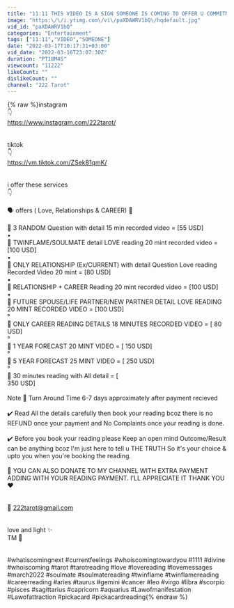 ```yaml
---
title: "11:11 THIS VIDEO IS A SIGN SOMEONE IS COMING TO OFFER U COMMITMENT & MARRIAGE 👫❤️ TIMELESS"
image: "https:\/\/i.ytimg.com\/vi\/paXDAWRV1bQ\/hqdefault.jpg"
vid_id: "paXDAWRV1bQ"
categories: "Entertainment"
tags: ["11:11","VIDEO","SOMEONE"]
date: "2022-03-17T10:17:31+03:00"
vid_date: "2022-03-16T23:07:30Z"
duration: "PT18M4S"
viewcount: "11222"
likeCount: ""
dislikeCount: ""
channel: "222 Tarot"
---
```

{% raw %}instagram<br />👇<br /><a rel="nofollow" target="blank" href="https://www.instagram.com/222tarot/">https://www.instagram.com/222tarot/</a><br /><br /><br />tiktok<br />👇<br /><a rel="nofollow" target="blank" href="https://vm.tiktok.com/ZSek81qmK/">https://vm.tiktok.com/ZSek81qmK/</a><br /><br /><br />i offer these services<br />👇<br /><br />🗣 offers ( Love, Relationships &amp; CAREER) 💑<br /><br />💸 3 RANDOM Question with detail 15 min recorded video = [55 USD]<br />•<br />💸 TWINFLAME/SOULMATE detail LOVE reading 20 mint recorded video = [100 USD]<br />•<br />💸 ONLY RELATIONSHIP (Ex/CURRENT) with detail Question Love reading Recorded Video 20 mint = [80 USD]<br />•<br />💸 RELATIONSHIP + CAREER Reading 20 mint recorded video = [100 USD]<br />•<br />💸 FUTURE SPOUSE/LIFE PARTNER/NEW PARTNER DETAIL LOVE READING 20 MINT RECORDED VIDEO = [100 USD] <br />°<br />💸 ONLY CAREER READING DETAILS 18 MINUTES RECORDED VIDEO = [ 80 USD] <br />°<br />💸 1 YEAR FORECAST 20 MINT VIDEO = [ 150 USD]<br />°<br />💸 5 YEAR FORECAST 25 MINT VIDEO = [ 250 USD]<br />°<br />💸 30 minutes reading with All detail = [<br />350 USD] <br /><br />Note 🚫 Turn Around Time 6-7 days approximately after payment recieved<br /><br />✔️ Read All the details carefully then book your reading bcoz there is no REFUND once your payment and No Complaints once your reading is done. <br /><br />✔️ Before you book your reading please Keep an open mind Outcome/Result can be anything bcoz I'm just here to tell u THE TRUTH So it's your choice &amp; upto you when you're booking the reading. <br /><br />📣 YOU CAN ALSO DONATE TO MY CHANNEL WITH EXTRA PAYMENT ADDING WITH YOUR READING PAYMENT. I'LL APPRECIATE IT THANK YOU ❤️<br /><br /><br />📧 222tarot@gmail.com<br /><br /><br />love and light ✨<br />TM 🌟<br /><br /><br />#whatiscomingnext #currentfeelings #whoiscomingtowardyou #1111 #divine #whoiscoming #tarot #tarotreading #love #lovereading #lovemessages #march2022 #soulmate #soulmatereading #twinflame #twinflamereading #careerreading #aries #taurus #gemini #cancer #leo #virgo #libra #scorpio #pisces #sagittarius #capricorn #aquarius #Lawofmanifestation #Lawofattraction #pickacard #pickacardreading{% endraw %}
